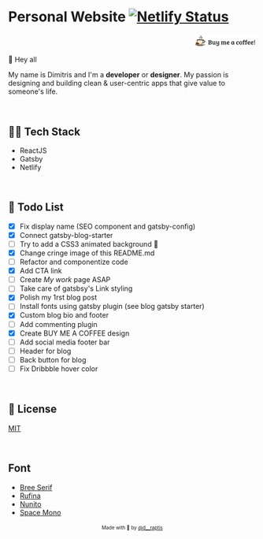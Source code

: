 # Personal Website [![Netlify Status](https://api.netlify.com/api/v1/badges/e4520b10-e500-466a-aaeb-2c8f3f599f39/deploy-status)](https://app.netlify.com/sites/naughty-golick-c955d6/deploys)

<p align="right">
<a href="https://www.paypal.me/DimitrisRaptis/2.99"><img width="25%" src="./assets/buy-me-a-coffee.png"/></a>   
</p>

👋 Hey all

My name is Dimitris and I'm a **developer** or **designer**. My passion is designing and building clean & user-centric apps that give value to someone's life.

&nbsp;

## 👨‍💻 Tech Stack
   - ReactJS 
   - Gatsby
   - Netlify

&nbsp;

## 🚀 Todo List
- [x] Fix display name (SEO component and gatsby-config)
- [x] Connect gatsby-blog-starter
- [ ] Try to add a CSS3 animated background 🌠
- [x] Change cringe image of this README.md
- [ ] Refactor and componentize code
- [x] Add CTA link
- [ ] Create *My work* page ASAP
- [ ] Take care of gatsbsy's Link styling
- [x] Polish my 1rst blog post
- [ ] Install fonts using gatsby plugin (see blog gatsby starter)
- [x] Custom blog bio and footer
- [ ] Add commenting plugin
- [x] Create BUY ME A COFFEE design
- [ ] Add social media footer bar
- [ ] Header for blog
- [ ] Back button for blog
- [ ] Fix Dribbble hover color
 
&nbsp;

## :page_with_curl: License

[MIT](https://en.wikipedia.org/wiki/MIT_License)

&nbsp;

## Font

- [Bree Serif](https://fonts.google.com/specimen/Bree+Serif)
- [Rufina](https://fonts.google.com/specimen/Rufina)
- [Nunito](https://fonts.google.com/specimen/Nunito)
- [Space Mono](https://fonts.google.com/specimen/Space+Mono)


<p align="center">
<sub><sup>Made with 🤘 by <a href="https://twitter.com/d__raptis">@d__raptis</a></sup></sub>
</p>
